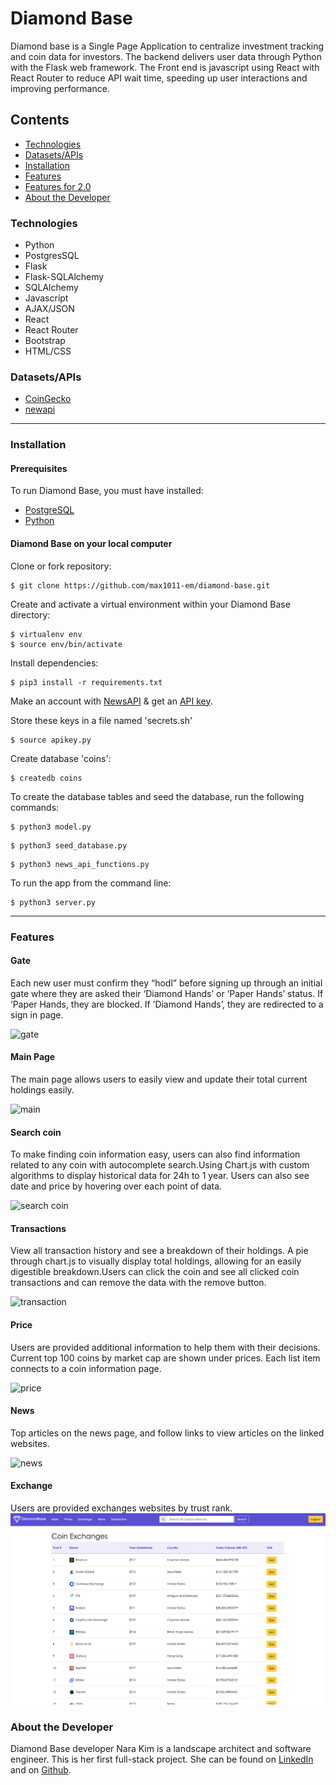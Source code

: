 # Diamond Base
Diamond base is a Single Page Application to centralize investment tracking and coin data for investors. The backend delivers user data through Python with the Flask web framework. The Front end is javascript using React with React Router to reduce API wait time, speeding up user interactions and improving performance.


<!-- ![Homepage](/static/gif/homepage.gif "Homepage") -->

## Contents
 - [Technologies](#technologies)
- [Datasets/APIs](#apis)
 - [Installation](#installation)
 - [Features](#features)
 - [Features for 2.0](#featuresfor2.0)
 - [About the Developer](#aboutthedeveloper)

### Technologies
* Python 
* PostgresSQL
* Flask
* Flask-SQLAlchemy
* SQLAlchemy
* Javascript
* AJAX/JSON
* React
* React Router
* Bootstrap
* HTML/CSS

### <a name="apis"></a> Datasets/APIs
* [CoinGecko](https://www.coingecko.com/en/api) 
* [newapi](https://newsapi.org/)

---
### Installation
#### Prerequisites
To run Diamond Base, you must have installed:
 - [PostgreSQL](https://www.postgresql.org/)
 - [Python](https://www.python.org/downloads/)


 #### Diamond Base on your local computer

 Clone or fork repository:
 ```
 $ git clone https://github.com/max1011-em/diamond-base.git
 ```

Create and activate a virtual environment within your Diamond Base directory:
```
$ virtualenv env
$ source env/bin/activate
```
Install dependencies:
```
$ pip3 install -r requirements.txt
```

Make an account with [NewsAPI](https://newsapi.org/) & get an [API key](https://newsapi.org/account).<br>

Store these keys in a file named 'secrets.sh' <br> 
```
$ source apikey.py
```

Create database 'coins':
   ```
$ createdb coins
```
To create the database tables and seed the database, run the following commands:
   ```
$ python3 model.py
```
   ```
$ python3 seed_database.py
```
   ```
$ python3 news_api_functions.py
```
  
To run the app from the command line:
```
$ python3 server.py
```
---
### Features

#### Gate
Each new user must confirm they “hodl” before signing up through an initial gate where they are asked their  ‘Diamond Hands’ or ‘Paper Hands’ status. 
If ‘Paper Hands, they are blocked.
If ’Diamond Hands’, they are redirected to a sign in page.

![gate](/static/gif/gate1.gif "gate")

#### Main Page
The main page allows users to easily view and update their total current holdings easily.

![main](/static/gif/main1.gif "main")

#### Search coin
To make finding coin information easy, users can also find information related to any coin with autocomplete search.Using Chart.js with custom algorithms to display historical data for 24h to 1 year. Users can also see date and price by hovering over each point of data.
 
![search coin](/static/gif/searchCoin.gif "search coin")

#### Transactions
View all transaction history and see a breakdown of their holdings. A pie through chart.js to visually display total holdings, allowing for an easily digestible breakdown.Users can click the coin and see all clicked coin transactions and can remove the data with the remove button.

![transaction](/static/gif/transaction.gif "transaction")

#### Price
Users are provided additional information to help them with their decisions. Current top 100 coins by market cap are shown under prices. Each list item connects to a coin information page.

![price](/static/gif/price.gif "price")

#### News
Top articles on the news page, and follow links to view articles on the linked websites.

![news](/static/gif/news.gif "news")

#### Exchange
Users are provided exchanges websites by trust rank. 
![exchange](/static/img/exchange.png "exchange")

### <a name="aboutthedeveloper"></a> About the Developer
Diamond Base developer Nara Kim is a landscape architect and software engineer. This is her first full-stack project. She can be found on [LinkedIn](https://www.linkedin.com/in/nara-kim-6b4b37b0/) and on [Github](https://github.com/max1011-em).
